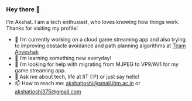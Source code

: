 ### Hey there 👋

<!--
**akshatjoshi2001/akshatjoshi2001** is a ✨ _special_ ✨ repository because its `README.md` (this file) appears on your GitHub profile.

-->


I'm Akshat. I am a tech enthusiast, who loves knowing how things work. Thanks for visiting my profile!



- 🔭 I’m currently working on a cloud game streaming app and also trying to improving obstacle avoidance and path planning algorithms at <a href='http://anveshak.team'>Team Anveshak</a>
- 🌱 I’m learning something new everyday!
- 🤔 I’m looking for help with migrating from MJPEG to VP9/AV1 for my game streaming app.
- 💬 Ask me about tech, life at IIT (:P) or just say hello!
- 📫 How to reach me: akshatjoshi@smail.iitm.ac.in or akshatjoshi375@gmail.com
